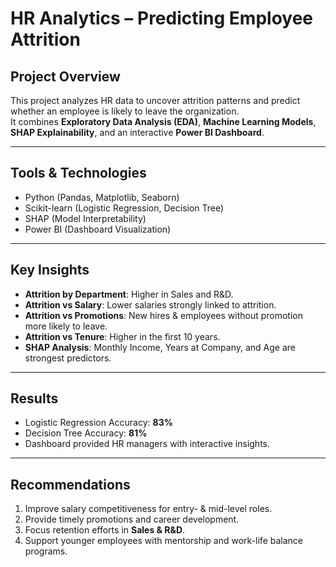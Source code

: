 # HR Analytics – Predicting Employee Attrition

## Project Overview
This project analyzes HR data to uncover attrition patterns and predict whether an employee is likely to leave the organization.  
It combines **Exploratory Data Analysis (EDA)**, **Machine Learning Models**, **SHAP Explainability**, and an interactive **Power BI Dashboard**.

---

## Tools & Technologies
- Python (Pandas, Matplotlib, Seaborn)
- Scikit-learn (Logistic Regression, Decision Tree)
- SHAP (Model Interpretability)
- Power BI (Dashboard Visualization)

---

## Key Insights
- **Attrition by Department**: Higher in Sales and R&D.
- **Attrition vs Salary**: Lower salaries strongly linked to attrition.
- **Attrition vs Promotions**: New hires & employees without promotion more likely to leave.
- **Attrition vs Tenure**: Higher in the first 10 years.
- **SHAP Analysis**: Monthly Income, Years at Company, and Age are strongest predictors.

---

## Results
- Logistic Regression Accuracy: **83%**
- Decision Tree Accuracy: **81%**
- Dashboard provided HR managers with interactive insights.

---

## Recommendations
1. Improve salary competitiveness for entry- & mid-level roles.  
2. Provide timely promotions and career development.  
3. Focus retention efforts in **Sales & R&D**.  
4. Support younger employees with mentorship and work-life balance programs.  
